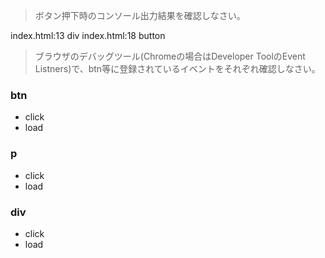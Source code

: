 > ボタン押下時のコンソール出力結果を確認しなさい。

index.html:13 div
index.html:18 button

> ブラウザのデバッグツール(Chromeの場合はDeveloper ToolのEvent Listners)で、btn等に登録されているイベントをそれぞれ確認しなさい。

### btn
- click
- load
### p
- click
- load
### div
- click
- load